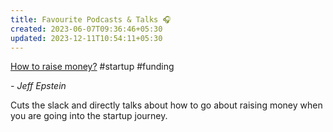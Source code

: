 ```yaml
---
title: Favourite Podcasts & Talks 🎧
created: 2023-06-07T09:36:46+05:30
updated: 2023-12-11T10:54:11+05:30
---
```


[How to raise money?](https://www.youtube.com/watch?v=EoquIYtjM7w) #startup #funding

*- Jeff Epstein*

Cuts the slack and directly talks about how to go about raising money when you are going into the startup journey. 

